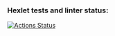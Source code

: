 ### Hexlet tests and linter status:
[![Actions Status](https://github.com/jcastiblancoc/fullstack-javascript-project-139/actions/workflows/hexlet-check.yml/badge.svg)](https://github.com/jcastiblancoc/fullstack-javascript-project-139/actions)